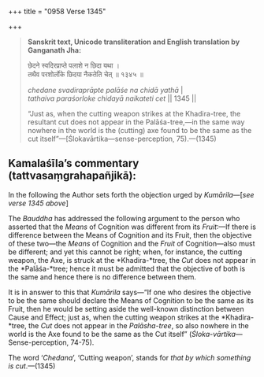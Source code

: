 +++
title = "0958 Verse 1345"

+++
> **Sanskrit text, Unicode transliteration and English translation by Ganganath Jha:** 
>
> छेदने स्वदिरप्राप्ते पलाशे न छिदा यथा ।  
> तथैव परशोर्लोके छिदया नैकतेति चेत् ॥ १३४५ ॥ 
>
> *chedane svadiraprāpte palāśe na chidā yathā* \|  
> *tathaiva paraśorloke chidayā naikateti cet* \|\| 1345 \|\| 
>
> “Just as, when the cutting weapon strikes at the Khadira-tree, the resultant cut does not appear in the Palāśa-tree,—in the same way nowhere in the world is the (cutting) axe found to be the same as the cut itself”—[Ślokavārtika—sense-perception, 75).—(1345)



## Kamalaśīla’s commentary (tattvasaṃgrahapañjikā):

In the following the Author sets forth the objection urged by *Kumārila*—[*see verse 1345 above*]

The *Bauddha* has addressed the following argument to the person who asserted that the *Means* of Cognition was different from its *Fruit*:—If there is difference between the Means of Cognition and its Fruit, then the objective of these two—the *Means* of Cognition and the *Fruit* of Cognition—also must be different; and yet this cannot be right; when, for instance, the cutting weapon, the Axe, is struck at the *Khadira-*tree, the *Cut* does not appear in the *Palāśa-*tree; hence it must be admitted that the objective of both is the same and hence there is no difference between them.

It is in answer to this that *Kumārila* says—“If one who desires the objective to be the same should declare the Means of Cognition to be the same as its Fruit, then he would be setting aside the well-known distinction between Cause and Effect; just as, when the cutting weapon strikes at the *Khadira-*tree, the *Cut* does not appear in the *Palāsha-tree*, so also nowhere in the world is the Axe found to be the same as the Cut itself” (*Śloka*-*vārtika*—Sense-perception, 74-75).

The word ‘*Chedana*’, ‘Cutting weapon’, stands for *that by which something is cut*.—(1345)



